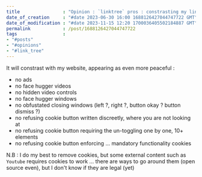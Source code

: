 ```yaml
---
title                : "Opinion : `linktree` pros : constrasting my links"
date_of_creation     : "#date 2023-06-30 16:00 1688126427044747722 GMT"
date_of_modification : "#date 2023-11-15 12:20 1700036405502184887 GMT"
permalink            : /post/1688126427044747722
tags                 :
- "#posts"             
- "#opinions"
- "#link_tree"
---
```


It will constrast with my website, appearing as even more peaceful :

- no ads
- no face hugger videos
- no hidden video controls
- no face hugger windows
- no obfustated closing windows (left ?, right ?, button okay ? button dismiss ?)
- no refusing cookie button written discreetly, where you are not looking at
- no refusing cookie button requiring the un-toggling one by one, 10+ elements 
- no refusing cookie button enforcing ... mandatory functionality cookies

N.B : I do my best to remove cookies, but some external content such as `Youtube` requires cookies to work ... there are ways to go around them (open source even), but I don't know if they are legal (yet) 